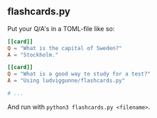 
## flashcards.py
Put your Q/A's in a TOML-file like so:
```toml
[[card]]
Q = "What is the capital of Sweden?"
A = "Stockholm."

[[card]]
Q = "What is a good way to study for a test?"
A = "Using ludviggunne/flashcards.py"

# ...
```
And run with `python3 flashcards.py <filename>`.
